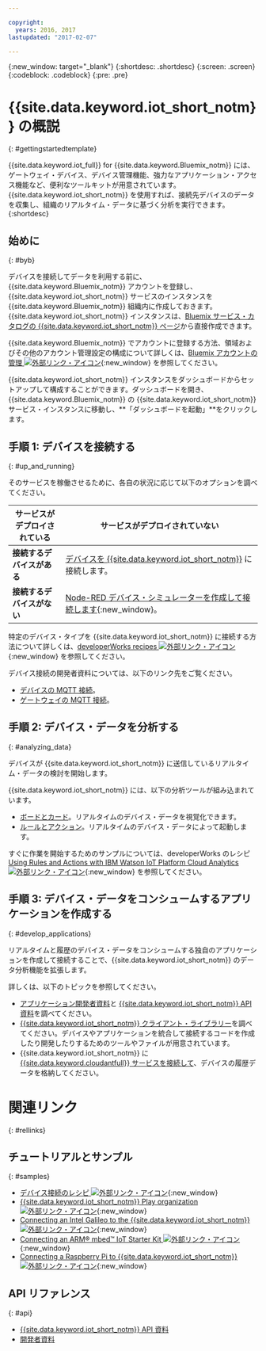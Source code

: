 ```yaml
---

copyright:
  years: 2016, 2017
lastupdated: "2017-02-07"

---
```


{:new_window: target="\_blank"}
{:shortdesc: .shortdesc}
{:screen: .screen}
{:codeblock: .codeblock}
{:pre: .pre}

# {{site.data.keyword.iot_short_notm}} の概説
{: #gettingstartedtemplate}

{{site.data.keyword.iot_full}} for {{site.data.keyword.Bluemix_notm}} には、ゲートウェイ・デバイス、デバイス管理機能、強力なアプリケーション・アクセス機能など、便利なツールキットが用意されています。{{site.data.keyword.iot_short_notm}} を使用すれば、接続先デバイスのデータを収集し、組織のリアルタイム・データに基づく分析を実行できます。
{:shortdesc}

## 始めに
{: #byb}

デバイスを接続してデータを利用する前に、{{site.data.keyword.Bluemix_notm}} アカウントを登録し、{{site.data.keyword.iot_short_notm}} サービスのインスタンスを {{site.data.keyword.Bluemix_notm}} 組織内に作成しておきます。{{site.data.keyword.iot_short_notm}} インスタンスは、[Bluemix サービス・カタログの {{site.data.keyword.iot_short_notm}} ページ](https://console.{DomainName}/catalog/services/internet-of-things-platform/)から直接作成できます。  

{{site.data.keyword.Bluemix_notm}} でアカウントに登録する方法、領域およびその他のアカウント管理設定の構成について詳しくは、[Bluemix アカウントの管理 ![外部リンク・アイコン](../../icons/launch-glyph.svg)](https://console.ng.bluemix.net/docs/admin/account.html#signup){:new_window} を参照してください。

{{site.data.keyword.iot_short_notm}} インスタンスをダッシュボードからセットアップして構成することができます。ダッシュボードを開き、{{site.data.keyword.Bluemix_notm}} の {{site.data.keyword.iot_short_notm}} サービス・インスタンスに移動し、**「ダッシュボードを起動」**をクリックします。

## 手順 1: デバイスを接続する
{: #up_and_running}

そのサービスを稼働させるために、各自の状況に応じて以下のオプションを調べてください。

   |   サービスがデプロイされている | サービスがデプロイされていない
  ------------- | -------------
  **接続するデバイスがある** | [デバイスを {{site.data.keyword.iot_short_notm}}](iotplatform_task.html#iotplatform_task) に接続します。| [Play organization demo ![外部リンク・アイコン](../../icons/launch-glyph.svg)](http://discover-iot.eu-gb.mybluemix.net/?cm_mc_uid=44491599487314618721024&cm_mc_sid_50200000=1462798151#/play){:new_window} でデバイス接続を調べます。
  **接続するデバイスがない** | [Node-RED デバイス・シミュレーターを作成して接続します](nodereddevice_sample.html){:new_window}。 | [Watson IoT Platform Starter ![外部リンク・アイコン](../../icons/launch-glyph.svg)](https://console.ng.bluemix.net/docs/starters/IoT/iot500.html){:new_window} で作業を開始します。
特定のデバイス・タイプを {{site.data.keyword.iot_short_notm}} に接続する方法について詳しくは、[developerWorks recipes ![外部リンク・アイコン](../../icons/launch-glyph.svg)](https://developer.ibm.com/recipes/tutorials/category/internet-of-things-iot/){:new_window} を参照してください。  

デバイス接続の開発者資料については、以下のリンク先をご覧ください。
- [デバイスの MQTT 接続](devices/mqtt.html)。
- [ゲートウェイの MQTT 接続](gateways/mqtt.html)。

## 手順 2: デバイス・データを分析する
{: #analyzing_data}

デバイスが {{site.data.keyword.iot_short_notm}} に送信しているリアルタイム・データの検討を開始します。

{{site.data.keyword.iot_short_notm}} には、以下の分析ツールが組み込まれています。  
- [ボードとカード](data_visualization.html)。リアルタイムのデバイス・データを視覚化できます。
- [ルールとアクション](analytics.html)。リアルタイムのデバイス・データによって起動します。

すぐに作業を開始するためのサンプルについては、developerWorks のレシピ [Using Rules and Actions with IBM Watson IoT Platform Cloud Analytics ![外部リンク・アイコン](../../icons/launch-glyph.svg)](https://developer.ibm.com/recipes/tutorials/using-rules-and-actions-with-ibm-watson-iot-platform-cloud-analytics/){:new_window} を参照してください。

## 手順 3: デバイス・データをコンシュームするアプリケーションを作成する
{: #develop_applications}

リアルタイムと履歴のデバイス・データをコンシュームする独自のアプリケーションを作成して接続することで、{{site.data.keyword.iot_short_notm}} のデータ分析機能を拡張します。

詳しくは、以下のトピックを参照してください。   
- [アプリケーション開発者資料](applications/api.html)と [{{site.data.keyword.iot_short_notm}} API 資料](reference/rest_api.html)を調べてください。
- [{{site.data.keyword.iot_short_notm}} クライアント・ライブラリー](iot_platform_client_lib.html)を調べてください。デバイスやアプリケーションを統合して接続するコードを作成したり開発したりするためのツールやファイルが用意されています。
- {{site.data.keyword.iot_short_notm}} に [{{site.data.keyword.cloudantfull}} サービスを接続して](cloudant_connector.html)、デバイスの履歴データを格納してください。




# 関連リンク
{: #rellinks}
## チュートリアルとサンプル
{: #samples}
* [デバイス接続のレシピ ![外部リンク・アイコン](../../icons/launch-glyph.svg)](https://developer.ibm.com/recipes/tutorials/category/internet-of-things-iot/){:new_window}
* [{{site.data.keyword.iot_short_notm}} Play organization ![外部リンク・アイコン](../../icons/launch-glyph.svg)](https://play.internetofthings.ibmcloud.com/){:new_window}
* [Connecting an Intel Galileo to the {{site.data.keyword.iot_short_notm}} ![外部リンク・アイコン](../../icons/launch-glyph.svg)](https://developer.ibm.com/recipes/tutorials/connect-an-intel-galileo-to-the-internet-of-things-foundation-connect/){:new_window}
* [Connecting an ARM® mbed™ IoT Starter Kit ![外部リンク・アイコン](../../icons/launch-glyph.svg)](https://developer.ibm.com/recipes/tutorials/arm-mbed-iot-starter-kit-part-1/){:new_window}
* [Connecting a Raspberry Pi to {{site.data.keyword.iot_short_notm}} ![外部リンク・アイコン](../../icons/launch-glyph.svg)](https://developer.ibm.com/recipes/tutorials/raspberry-pi-4/){:new_window}

## API リファレンス
{: #api}
* [{{site.data.keyword.iot_short_notm}} API 資料](../reference/rest_api.html)
* [開発者資料](developer_doc_overview.html)
